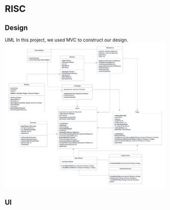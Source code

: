 # RISC

## Design
UML
In this project, we used MVC to construct our design.
![651UML.png](./651UML.png)

## UI
